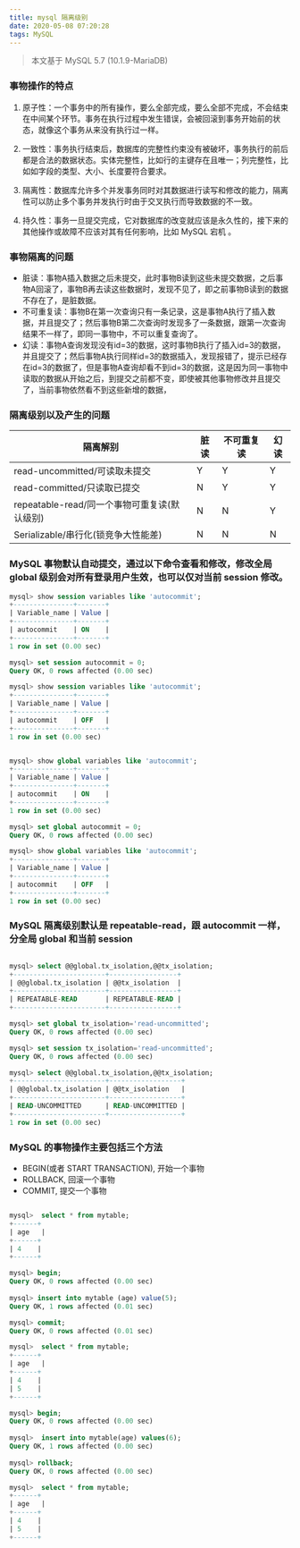 ```yaml
---
title: mysql 隔离级别
date: 2020-05-08 07:20:28
tags: MySQL
---
```


> 本文基于 MySQL 5.7 (10.1.9-MariaDB)

<!-- more -->


### 事物操作的特点
1. 原子性：一个事务中的所有操作，要么全部完成，要么全部不完成，不会结束在中间某个环节。事务在执行过程中发生错误，会被回滚到事务开始前的状态，就像这个事务从来没有执行过一样。

2. 一致性：事务执行结束后，数据库的完整性约束没有被破坏，事务执行的前后都是合法的数据状态。实体完整性，比如行的主键存在且唯一；列完整性，比如如字段的类型、大小、长度要符合要求。

3. 隔离性：数据库允许多个并发事务同时对其数据进行读写和修改的能力，隔离性可以防止多个事务并发执行时由于交叉执行而导致数据的不一致。

4. 持久性：事务一旦提交完成，它对数据库的改变就应该是永久性的，接下来的其他操作或故障不应该对其有任何影响，比如 MySQL 宕机 。


### 事物隔离的问题

- 脏读：事物A插入数据之后未提交，此时事物B读到这些未提交数据，之后事物A回滚了，事物B再去读这些数据时，发现不见了，即之前事物B读到的数据不存在了，是脏数据。
- 不可重复读：事物B在第一次查询只有一条记录，这是事物A执行了插入数据，并且提交了；然后事物B第二次查询时发现多了一条数据，跟第一次查询结果不一样了，即同一事物中，不可以重复查询了。
- 幻读：事物A查询发现没有id=3的数据，这时事物B执行了插入id=3的数据，并且提交了；然后事物A执行同样id=3的数据插入，发现报错了，提示已经存在id=3的数据了，但是事物A查询却看不到id=3的数据，这是因为同一事物中读取的数据从开始之后，到提交之前都不变，即使被其他事物修改并且提交了，当前事物依然看不到这些新增的数据，


### 隔离级别以及产生的问题

隔离解别|	脏读	|不可重复读|	幻读
-|-|-|-
read-uncommitted/可读取未提交|	Y	|Y	|Y
read-committed/只读取已提交|	N|	Y	|Y|
repeatable-read/同一个事物可重复读(默认级别)|	N	|N|	Y
Serializable/串行化(锁竞争大性能差)|	N|	N|	N


### MySQL 事物默认自动提交，通过以下命令查看和修改，修改全局 global 级别会对所有登录用户生效，也可以仅对当前 session 修改。

```sql
mysql> show session variables like 'autocommit'; 
+---------------+-------+
| Variable_name | Value |
+---------------+-------+
| autocommit    | ON    |
+---------------+-------+
1 row in set (0.00 sec)

mysql> set session autocommit = 0;
Query OK, 0 rows affected (0.00 sec)

mysql> show session variables like 'autocommit'; 
+---------------+-------+
| Variable_name | Value |
+---------------+-------+
| autocommit    | OFF   |
+---------------+-------+
1 row in set (0.00 sec)


mysql> show global variables like 'autocommit'; 
+---------------+-------+
| Variable_name | Value |
+---------------+-------+
| autocommit    | ON    |
+---------------+-------+
1 row in set (0.00 sec)

mysql> set global autocommit = 0;
Query OK, 0 rows affected (0.00 sec)

mysql> show global variables like 'autocommit'; 
+---------------+-------+
| Variable_name | Value |
+---------------+-------+
| autocommit    | OFF   |
+---------------+-------+
1 row in set (0.00 sec)

```

### MySQL 隔离级别默认是 repeatable-read，跟 autocommit 一样，分全局 global 和当前 session 
```sql

mysql> select @@global.tx_isolation,@@tx_isolation;
+-----------------------+-----------------+
| @@global.tx_isolation | @@tx_isolation  |
+-----------------------+-----------------+
| REPEATABLE-READ       | REPEATABLE-READ |
+-----------------------+-----------------+

mysql> set global tx_isolation='read-uncommitted';  
Query OK, 0 rows affected (0.00 sec)

mysql> set session tx_isolation='read-uncommitted';
Query OK, 0 rows affected (0.00 sec)

mysql> select @@global.tx_isolation,@@tx_isolation;
+-----------------------+------------------+
| @@global.tx_isolation | @@tx_isolation   |
+-----------------------+------------------+
| READ-UNCOMMITTED      | READ-UNCOMMITTED |
+-----------------------+------------------+
1 row in set (0.00 sec)

```


### MySQL 的事物操作主要包括三个方法
- BEGIN(或者 START TRANSACTION), 开始一个事物
- ROLLBACK, 回滚一个事物
- COMMIT, 提交一个事物

```sql

mysql>  select * from mytable;
+------+
| age   |
+------+
| 4    |
+------+

mysql> begin;  
Query OK, 0 rows affected (0.00 sec)
 
mysql> insert into mytable (age) value(5);
Query OK, 1 rows affected (0.01 sec)

mysql> commit; 
Query OK, 0 rows affected (0.01 sec)

mysql>  select * from mytable;
+------+
| age   |
+------+
| 4    |
| 5    |
+------+

mysql> begin;   
Query OK, 0 rows affected (0.00 sec)
 
mysql>  insert into mytable(age) values(6);
Query OK, 1 rows affected (0.00 sec)
 
mysql> rollback; 
Query OK, 0 rows affected (0.00 sec)

mysql>  select * from mytable;
+------+
| age   |
+------+
| 4    |
| 5    |
+------+

```


